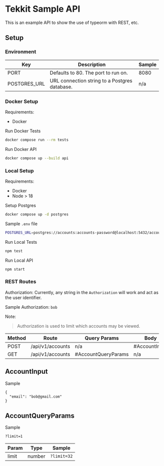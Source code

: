 # Tekkit Sample API

This is an example API to show the use of typeorm with REST, etc.

## Setup

### Environment

| Key | Description | Sample |
| - | - | - |
| PORT | Defaults to 80. The port to run on. | 8080 |
| POSTGRES_URL | URL connection string to a Postgres database. | n/a |

### Docker Setup

Requirements:
  - Docker

Run Docker Tests
```sh
docker compose run --rm tests
```

Run Docker API
```sh
docker compose up --build api
```

### Local Setup

Requirements:
  - Docker
  - Node > 18

Setup Postgres
```sh
docker compose up -d postgres
```

Sample `.env` file
```sh
POSTGRES_URL=postgres://accounts:accounts-password@localhost:5432/accounts_db?sslmode=disable
```

Run Local Tests
```sh
npm test
```

Run Local API
```sh
npm start
```

### REST Routes

Authorization: Currently, any string in the `Authorization` will work and act as the user identifier.

Sample Authorization: `bob`

Note:
> Authorization is used to limit which accounts may be viewed.

| Method | Route | Query Params | Body |
| - | - | - | - |
| POST | /api/v1/accounts | n/a | #AccountInput |
| GET | /api/v1/accounts | #AccountQueryParams | n/a |

## AccountInput

Sample
```
{ 
  "email": "bob@gmail.com"
}
```

## AccountQueryParams

Sample
```
?limit=1
```

| Param | Type | Sample |
| - | - | - |
| limit | number | `?limit=32` |